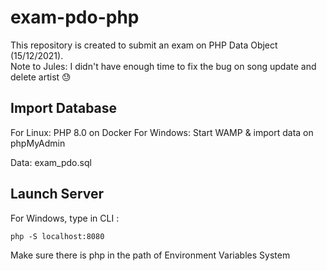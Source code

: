 # exam-pdo-php

This repository is created to submit an exam on PHP Data Object (15/12/2021). <br>
Note to Jules: I didn't have enough time to fix the bug on song update and delete artist 😓

## Import Database
For Linux: PHP 8.0 on Docker
For Windows: Start WAMP & import data on phpMyAdmin

Data: exam_pdo.sql


## Launch Server
For Windows, type in CLI :
```
php -S localhost:8080
```
Make sure there is php in the path of Environment Variables System
